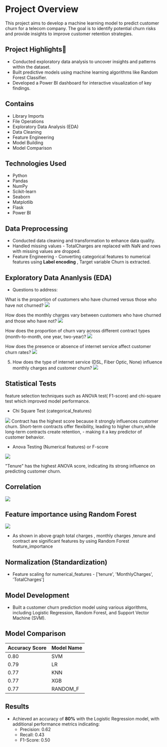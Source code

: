 
# Project Overview
This project aims to develop a machine learning model to predict customer churn for a telecom company. The goal is to identify potential churn risks and provide insights to improve customer retention strategies.

## Project Highlights🚀
- Conducted exploratory data analysis to uncover insights and patterns within the dataset. 
- Built predictive models using machine learning algorithms like Random Forest Classifier.
- Developed a Power BI dashboard for interactive visualization of key findings.

## Contains
- Library Imports
- File Operations
- Exploratory Data Analysis (EDA)
- Data Cleaning
- Feature Engineering
- Model Building
- Model Comparison

## Technologies Used
- Python
- Pandas
- NumPy
- Scikit-learn
- Seaborn
- Matplotlib
- Flask
- Power BI

## Data Preprocessing
- Conducted data cleaning and transformation to enhance data quality.
- Handled missing values - TotalCharges are replaced with NaN and rows with missing values are dropped.
- Feature Engineering - Converting categorical features to numerical features using **Label encoding** , Target variable Churn is extracted.

## Exploratory Data Ananlysis (EDA)
- Questions to address:

What is the proportion of customers who have churned versus those who have not churned?
![](https://github.com/user-attachments/assets/7237519f-e4ce-496e-8ce4-be4d3368936f)

How does the monthly charges vary between customers who have churned and those who have not?
![](https://github.com/user-attachments/assets/b2dd59bc-12d6-4ba6-ba63-fbaa528ef130)

How does the proportion of churn vary across different contract types (month-to-month, one year, two-year)?
![](https://github.com/user-attachments/assets/8191ca47-d518-4e21-b081-537ccb109c03)

How does the presence or absence of internet service affect customer churn rates?
![](https://github.com/user-attachments/assets/dbffba34-4a63-4bec-9fc0-6651b521c787)

5. How does the type of internet service (DSL, Fiber Optic, None) influence monthly charges and customer churn?
![](https://github.com/user-attachments/assets/58127f14-2769-4c17-89ad-b19be2de7a3a)


## Statistical Tests 
feature selection techniques such as ANOVA test( F1-score) and chi-square test which improved model performance.
- Chi Square Test (categorical_features)

![](https://github.com/user-attachments/assets/f1526a5d-6210-4fee-b58a-c04ca3ef7a8d)
Contract has the highest score because it strongly influences customer churn. Short-term contracts offer flexibility, leading to higher churn,while long-term contracts create retention, - making it a key predictor of customer behavior.

- Anova Testing (Numerical features) or F-score

![](https://github.com/user-attachments/assets/b550f0cc-084f-436a-82c1-8ea4432ef853)

"Tenure" has the highest ANOVA score, indicating its strong influence on predicting customer churn.

## Correlation 
![](https://github.com/user-attachments/assets/e6b6c0ab-1134-4ec8-98e5-166b1e7c947f)


## Feature importance using Random Forest
![](https://github.com/user-attachments/assets/5f017d25-d6ec-477f-8ca8-b95fe33c50ed)
- As shown in above graph total charges , monthly charges ,tenure and contract are significant features by using Random Forest feature_importance

## Normalization (Standardization)
- Feature scaling for numerical_features - ['tenure', 'MonthlyCharges', 'TotalCharges']

## Model Development
- Built a customer churn prediction model using various algorithms, including Logistic Regression, Random Forest, and Support Vector Machine (SVM).

## Model Comparison
| Accuracy Score | Model Name    |
|----------------|---------------|
| 0.80           | SVM           |
| 0.79           | LR            |
| 0.77           | KNN           |
| 0.77           | XGB           |
| 0.77           | RANDOM_F      |


## Results
- Achieved an accuracy of **80%** with the Logistic Regression model, with additional performance metrics indicating:
  - Precision: 0.62
  - Recall: 0.43
  - F1-Score: 0.50
